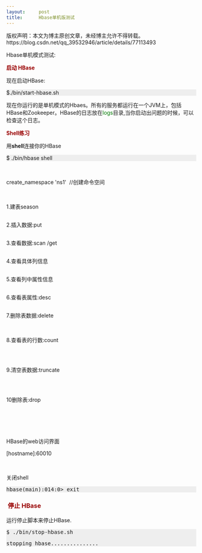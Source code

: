 ```yaml
---
layout:     post
title:      Hbase单机版测试
---
```

<div id="article_content" class="article_content clearfix csdn-tracking-statistics" data-pid="blog" data-mod="popu_307" data-dsm="post">
								<div class="article-copyright">
					版权声明：本文为博主原创文章，未经博主允许不得转载。					https://blog.csdn.net/qq_39532946/article/details/77113493				</div>
								            <link rel="stylesheet" href="https://csdnimg.cn/release/phoenix/template/css/ck_htmledit_views-f76675cdea.css">
						<div class="htmledit_views" id="content_views">
                
<p>Hbase单机模式测试:</p>
<p align="left"><strong><span style="color:#990000;">启动 HBase</span></strong></p>
<p align="left">现在启动HBase:</p>
<div style="background:#EEEEEE;">
<p align="left">$./bin/start-hbase.sh</p>
</div>
<p align="left">现在你运行的是单机模式的Hbaes。所有的服务都运行在一个JVM上，包括HBase和Zookeeper。HBase的日志放在<span style="color:#007A00;">logs</span>目录,当你启动出问题的时候，可以检查这个日志。</p>
<p align="left"><a name="shell_exercises"></a><strong><span style="color:#990000;">Shell</span><span style="color:#990000;">练习</span></strong></p>
<p align="left">用<strong>shell</strong>连接你的HBase</p>
<div style="background:#EEEEEE;">
<p align="left">$ ./bin/hbase shell</p>
</div>
<p><br></p>
<p>create_namespace 'ns1'  //创建命令空间</p>
<p> </p>
<p>1.建表season</p>
<p><img src="https://img-blog.csdn.net/20170812120645434?watermark/2/text/aHR0cDovL2Jsb2cuY3Nkbi5uZXQvcXFfMzk1MzI5NDY=/font/5a6L5L2T/fontsize/400/fill/I0JBQkFCMA==/dissolve/70/gravity/Center" alt=""></p>
<p>2.插入数据:put</p>
<p><img src="https://img-blog.csdn.net/20170812120727517?watermark/2/text/aHR0cDovL2Jsb2cuY3Nkbi5uZXQvcXFfMzk1MzI5NDY=/font/5a6L5L2T/fontsize/400/fill/I0JBQkFCMA==/dissolve/70/gravity/Center" alt=""><br></p>
<p></p>
<p></p>
<p>3.查看数据:scan /get</p>
<p><img src="https://img-blog.csdn.net/20170812120808885?watermark/2/text/aHR0cDovL2Jsb2cuY3Nkbi5uZXQvcXFfMzk1MzI5NDY=/font/5a6L5L2T/fontsize/400/fill/I0JBQkFCMA==/dissolve/70/gravity/Center" alt=""></p>
<p>4.查看具体列信息</p>
<p><img src="https://img-blog.csdn.net/20170812120850856?watermark/2/text/aHR0cDovL2Jsb2cuY3Nkbi5uZXQvcXFfMzk1MzI5NDY=/font/5a6L5L2T/fontsize/400/fill/I0JBQkFCMA==/dissolve/70/gravity/Center" alt=""></p>
<p>5.查看列中属性信息</p>
<p><img src="https://img-blog.csdn.net/20170812120927511?watermark/2/text/aHR0cDovL2Jsb2cuY3Nkbi5uZXQvcXFfMzk1MzI5NDY=/font/5a6L5L2T/fontsize/400/fill/I0JBQkFCMA==/dissolve/70/gravity/Center" alt=""></p>
<p>6.查看表属性:desc</p>
<p><img src="https://img-blog.csdn.net/20170812120958115?watermark/2/text/aHR0cDovL2Jsb2cuY3Nkbi5uZXQvcXFfMzk1MzI5NDY=/font/5a6L5L2T/fontsize/400/fill/I0JBQkFCMA==/dissolve/70/gravity/Center" alt=""></p>
<p>7.删除表数据:delete</p>
<p></p>
<p> <img src="https://img-blog.csdn.net/20170812121247187?watermark/2/text/aHR0cDovL2Jsb2cuY3Nkbi5uZXQvcXFfMzk1MzI5NDY=/font/5a6L5L2T/fontsize/400/fill/I0JBQkFCMA==/dissolve/70/gravity/Center" alt=""></p>
<p></p>
<p>8.查看表的行数:count</p>
<p><img src="https://img-blog.csdn.net/20170812121332396?watermark/2/text/aHR0cDovL2Jsb2cuY3Nkbi5uZXQvcXFfMzk1MzI5NDY=/font/5a6L5L2T/fontsize/400/fill/I0JBQkFCMA==/dissolve/70/gravity/Center" alt=""></p>
<p> </p>
<p>9.清空表数据:truncate</p>
<p><img src="https://img-blog.csdn.net/20170812121406103?watermark/2/text/aHR0cDovL2Jsb2cuY3Nkbi5uZXQvcXFfMzk1MzI5NDY=/font/5a6L5L2T/fontsize/400/fill/I0JBQkFCMA==/dissolve/70/gravity/Center" alt=""></p>
<p> </p>
<p>10删除表:drop</p>
<p></p>
<p></p>
<p><img src="https://img-blog.csdn.net/20170812121042375?watermark/2/text/aHR0cDovL2Jsb2cuY3Nkbi5uZXQvcXFfMzk1MzI5NDY=/font/5a6L5L2T/fontsize/400/fill/I0JBQkFCMA==/dissolve/70/gravity/Center" alt=""></p>
<p> <img src="https://img-blog.csdn.net/20170812121127700?watermark/2/text/aHR0cDovL2Jsb2cuY3Nkbi5uZXQvcXFfMzk1MzI5NDY=/font/5a6L5L2T/fontsize/400/fill/I0JBQkFCMA==/dissolve/70/gravity/Center" alt=""></p>
<p> </p>
<p>HBase的web访问界面</p>
<p>[hostname]:60010</p>
<p> <img src="https://img-blog.csdn.net/20170812121652835?watermark/2/text/aHR0cDovL2Jsb2cuY3Nkbi5uZXQvcXFfMzk1MzI5NDY=/font/5a6L5L2T/fontsize/400/fill/I0JBQkFCMA==/dissolve/70/gravity/Center" alt=""></p>
<p></p>
<p>关闭shell</p>
<div style="background:#EEEEEE;">
<pre style="background:#EEEEEE;">hbase(main):014:0&gt; exit</pre>
</div>
<h3><a name="stopping"></a><span style="color:#990000;"> </span><span style="color:#990000;">停止 HBase</span></h3>
<p>运行停止脚本来停止HBase.</p>
<div style="background:#EEEEEE;">
<pre style="background:#EEEEEE;">$ ./bin/stop-hbase.sh</pre>
<pre style="background:#EEEEEE;">stopping hbase...............</pre>
</div>
<p> </p>
            </div>
                </div>